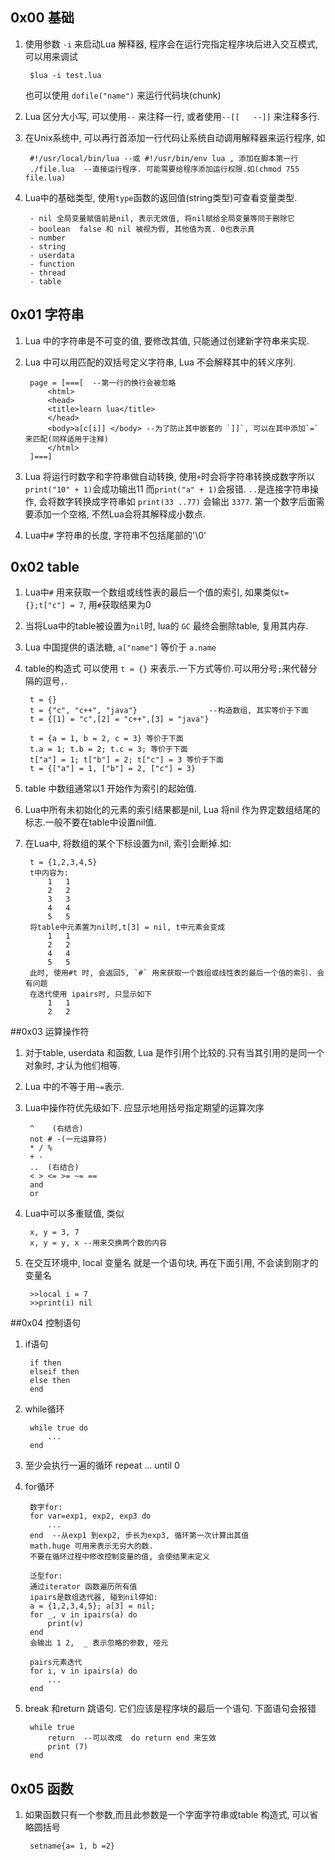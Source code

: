 ## 0x00  基础
1. 使用参数 `-i` 来启动Lua 解释器, 程序会在运行完指定程序块后进入交互模式, 可以用来调试
    
        $lua -i test.lua
        
   	也可以使用 `dofile("name")` 来运行代码块(chunk)
2. Lua 区分大小写, 可以使用`--` 来注释一行, 或者使用`--[[   --]]` 来注释多行.
3. 在Unix系统中, 可以再行首添加一行代码让系统自动调用解释器来运行程序, 如
		
     	#!/usr/local/bin/lua --或 #!/usr/bin/env lua , 添加在脚本第一行 
     	./file.lua  --直接运行程序. 可能需要给程序添加运行权限.如(chmod 755 file.lua)  

4. Lua中的基础类型, 使用`type`函数的返回值(string类型)可查看变量类型.

        - nil 全局变量赋值前是nil, 表示无效值, 将nil赋给全局变量等同于删除它
        - boolean  false 和 nil 被视为假, 其他值为真. 0也表示真
        - number
        - string
        - userdata
        - function
        - thread
        - table

## 0x01 字符串
1. Lua 中的字符串是不可变的值, 要修改其值, 只能通过创建新字符串来实现.
2. Lua 中可以用匹配的双括号定义字符串, Lua 不会解释其中的转义序列.

        page = [===[  --第一行的换行会被忽略
            <html>
            <head>
            <title>learn lua</title>
            </head>
            <body>a[c[i]] </body> --为了防止其中嵌套的 `]]`, 可以在其中添加`=`来匹配(同样适用于注释)
            </html>
        ]===]
3. Lua 将运行时数字和字符串做自动转换,  使用`+`时会将字符串转换成数字所以 `print("10" + 1)`会成功输出11
   而`print("a" + 1)`会报错. `..`是连接字符串操作, 会将数字转换成字符串如 `print(33 ..77)` 会输出
   `3377`. 第一个数字后面需要添加一个空格, 不然Lua会将其解释成小数点.
4. Lua中`#` 字符串的长度, 字符串不包括尾部的'\0'

## 0x02 table
1. Lua中`#` 用来获取一个数组或线性表的最后一个值的索引, 如果类似`t={};t["c"] = 7`,  用`#`获取结果为0
2. 当将Lua中的table被设置为`nil`时, lua的 `GC` 最终会删除table, 复用其内存.
3. Lua 中国提供的语法糖, `a["name"]` 等价于 `a.name`
4. table的构造式 可以使用 `t = {}` 来表示.一下方式等价.可以用分号`;`来代替分隔的逗号`,`.

		t = {}
		t = {"c", "c++", "java"}				--构造数组, 其实等价于下面
		t = {[1] = "c",[2] = "c++",[3] = "java"}

		t = {a = 1, b = 2, c = 3} 等价于下面
		t.a = 1; t.b = 2; t.c = 3; 等价于下面
		t["a"] = 1; t["b"] = 2; t["c"] = 3 等价于下面
		t = {["a"] = 1, ["b"] = 2, ["c"] = 3}


5. table 中数组通常以1 开始作为索引的起始值.
6. Lua中所有未初始化的元素的索引结果都是nil, Lua 将nil 作为界定数组结尾的标志.一般不要在table中设置nil值.
7. 在Lua中, 将数组的某个下标设置为nil, 索引会断掉.如:

		t = {1,2,3,4,5}
		t中内容为:
			1   1
			2	2
			3	3
			4	4
			5	5
		将table中元素置为nil时,t[3] = nil, t中元素会变成  
			1   1
			2	2			
			4	4
			5	5
		此时, 使用#t 时, 会返回5, `#` 用来获取一个数组或线性表的最后一个值的索引. 会有问题
		在迭代使用 ipairs时, 只显示如下
			1   1
			2	2

##0x03 运算操作符
1. 对于table, userdata 和函数, Lua 是作引用个比较的.只有当其引用的是同一个对象时, 才认为他们相等.
2. Lua 中的不等于用`~=`表示.
3. Lua中操作符优先级如下. 应显示地用括号指定期望的运算次序 

		^    (右结合)
		not # -(一元运算符)
		* / %
		+ -
		..	(右结合)
		< > <= >= ~= ==
		and 
		or
4. Lua中可以多重赋值, 类似

		x, y = 3, 7
		x, y = y, x --用来交换两个数的内容
5. 在交互环境中, local 变量名 就是一个语句块, 再在下面引用, 不会读到刚才的变量名

		>>local i = 7
		>>print(i) nil
   
##0x04 控制语句
1. if语句 
	
		if then
		elseif then
		else then
		end
2. while循环

		while true do
			...
		end
3. 至少会执行一遍的循环
		repeat
			...
		until 0     
4. for循环
	
		数字for:
		for var=exp1, exp2, exp3 do
			...
		end  --从exp1 到exp2, 步长为exp3, 循环第一次计算出其值
		math.huge 可用来表示无穷大的数. 
		不要在循环过程中修改控制变量的值, 会使结果未定义

		泛型for:
		通过iterator 函数遍历所有值
		ipairs是数组迭代器, 碰到nil停如:
		a = {1,2,3,4,5}; a[3] = nil; 
		for _, v in ipairs(a) do
			print(v)
		end
		会输出 1 2,  _ 表示忽略的参数, 哑元
		
		pairs元素迭代
		for i, v in ipairs(a) do
			...
		end 
5. break 和return 跳语句. 它们应该是程序块的最后一个语句. 下面语句会报错

		while true
			return  --可以改成  do return end 来生效 
			print (7)
		end

## 0x05 函数
1. 如果函数只有一个参数,而且此参数是一个字面字符串或table 构造式, 可以省略圆括号

		setname{a= 1, b =2}
	        
        